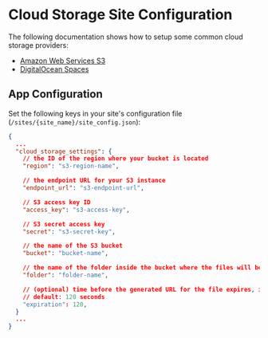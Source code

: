 # Cloud Storage Site Configuration

The following documentation shows how to setup some common cloud storage providers:

- [Amazon Web Services S3](aws-s3.md)
- [DigitalOcean Spaces](digitalocean-spaces.md)

## App Configuration

Set the following keys in your site's configuration file (`/sites/{site_name}/site_config.json`):

```json
{
  ...
  "cloud_storage_settings": {
    // the ID of the region where your bucket is located
    "region": "s3-region-name",

    // the endpoint URL for your S3 instance
    "endpoint_url": "s3-endpoint-url",

    // S3 access key ID
    "access_key": "s3-access-key",

    // S3 secret access key
    "secret": "s3-secret-key",

    // the name of the S3 bucket
    "bucket": "bucket-name",

    // the name of the folder inside the bucket where the files will be stored
    "folder": "folder-name",

    // (optional) time before the generated URL for the file expires, in seconds
    // default: 120 seconds
    "expiration": 120,
  }
  ...
}
```
